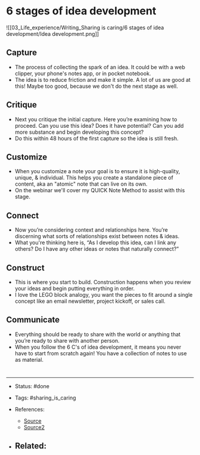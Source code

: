# 6 stages of idea development
![[03_Life_experience/Writing_Sharing is caring/6 stages of idea development/Idea development.png]]

## Capture
- The process of collecting the spark of an idea. It could be with a web clipper, your phone's notes app, or in pocket notebook.
- The idea is to reduce friction and make it simple. A lot of us are good at this! Maybe too good, because we don't do the next stage as well.

## Critique 
- Next you critique the initial capture. Here you’re examining how to proceed. Can you use this idea? Does it have potential? Can you add more substance and begin developing this concept?
- Do this within 48 hours of the first capture so the idea is still fresh.

## Customize
- When you customize a note your goal is to ensure it is high-quality, unique, & individual. This helps you create a standalone piece of content, aka an "atomic" note that can live on its own. 
- On the webinar we'll cover my QUICK Note Method to assist with this stage.

## Connect
- Now you’re considering context and relationships here. You’re discerning what sorts of relationships exist between notes & ideas. 
- What you're thinking here is, “As I develop this idea, can I link any others? Do I have any other ideas or notes that naturally connect?”

## Construct
- This is where you start to build. Construction happens when you review your ideas and begin putting everything in order.
- I love the LEGO block analogy, you want the pieces to fit around a single concept like an email newsletter, project kickoff, or sales call.

## Communicate
- Everything should be ready to share with the world or anything that you’re ready to share with another person.
- When you follow the 6 C's of idea development, it means you never have to start from scratch again!  You have a collection of notes to use as material.










# 

---
- Status: #done

- Tags: #sharing_is_caring 

- References:
	- [Source](https://twitter.com/mattragland/status/1539210556233621505)
	- [Source2](https://twitter.com/drex_jpg/status/1539225721926656000)

- Related:
	- 
